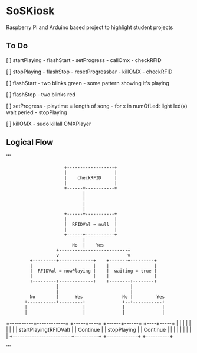 # SoSKiosk
Raspberry Pi and Arduino based project to highlight student projects

## To Do

[ ] startPlaying
    - flashStart
    - setProgress
    - callOmx
    - checkRFID

[ ] stopPlaying
    - flashStop
    - resetProgressbar
    - killOMX
    - checkRFID

[ ] flashStart
    - two blinks green
    - some pattern showing it's playing

[ ] flashStop
    - two blinks red

[ ] setProgress
    - playtime = length of song
    - for x in numOfLed: light led(x)
        wait perled
    - stopPlaying

[ ] killOMX
    - sudo killall OMXPlayer

## Logical Flow
'''

                          +------------------+
                          |                  |
                          |    checkRFID     |
                          |                  |
                          +------+-----------+
                                 |
                                 |
                                 |
                                 |
                          +------+-----------+
                          |                  |
                          |  RFIDVal = null  |
                          |                  |
                          +------+-----------+
                                 |
                             No  |    Yes
                       +---------+----------------+
                       v                          v
             +---------+-------------+    +-------+---------+
             |                       |    |                 |
             |  RFIDVal = nowPlaying |    |  waiting = true |
             |                       |    |                 |
             +---------+-------------+    +--------+--------+
                       |                           |
                       |                           |
             No        |      Yes               No |         Yes
           +-----------+---------+              +--+-----------+
           |                     |              |              |
           |                     |              |              |
+----------+------------+  +-----+----+  +------+------+  +----+-----+
|                       |  |          |  |             |  |          |
| startPlaying(RFIDVal) |  | Continue |  | stopPlaying |  | Continue |
|                       |  |          |  |             |  |          |
+------------------------  +----------+  +-------------+  +----------+

'''

